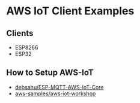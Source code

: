 # AWS IoT Client Examples

## Clients

- ESP8266
- ESP32

## How to Setup AWS-IoT

- [debsahu/ESP-MQTT-AWS-IoT-Core](https://github.com/debsahu/ESP-MQTT-AWS-IoT-Core/blob/master/doc/README.md)
- [aws-samples/aws-iot-workshop](https://github.com/aws-samples/aws-iot-workshop)